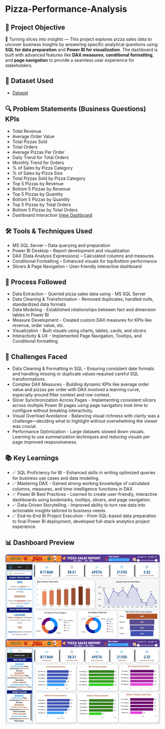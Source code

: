 # Pizza-Performance-Analysis

## 🎯 Project Objective
🍕 Turning slices into insights — This project explores pizza sales data to uncover business insights by answering specific analytical questions using **SQL for data preparation** and **Power BI for visualization**. The dashboard is built with advanced features like **DAX measures**, **conditional formatting**, and **page navigation** to provide a seamless user experience for stakeholders.

## 📁 Dataset Used
- <a href="https://github.com/Raghunath-analytics/Pizza-Performance-Analysis/blob/main/pizza_sales.csv">Dataset</a>

## 🔍 Problem Statements (Business Questions) KPIs

 - Total Revenue  
 - Average Order Value
 - Total Pizzas Sold  
 - Total Orders  
 - Average Pizzas Per Order  
 - Daily Trend for Total Orders  
 - Monthly Trend for Orders  
 - % of Sales by Pizza Category  
 - % of Sales by Pizza Size  
 - Total Pizzas Sold by Pizza Category  
 - Top 5 Pizzas by Revenue  
 - Bottom 5 Pizzas by Revenue  
 - Top 5 Pizzas by Quantity  
 - Bottom 5 Pizzas by Quantity  
 - Top 5 Pizzas by Total Orders  
 - Bottom 5 Pizzas by Total Orders
 - Dashboard Interaction <a href="https://github.com/Raghunath-analytics/Pizza-Performance-Analysis/blob/main/Dashboard.png">View Dashboard</a>

 ## 🛠 Tools & Techniques Used
 
- MS SQL Server – Data querying and preparation  
- Power BI Desktop – Report development and visualization  
- DAX (Data Analysis Expressions) – Calculated columns and measures  
- Conditional Formatting – Enhanced visuals for top/bottom performance  
- Slicers & Page Navigation – User-friendly interactive dashboard

## 🔄 Process Followed

- Data Extraction - Queried pizza sales data using - MS SQL Server 
- Data Cleaning & Transformation - Removed duplicates, handled nulls, standardized data formats  
- Data Modeling - Established relationships between fact and dimension tables in Power BI  
- Measure Development - Created custom DAX measures for KPIs like revenue, order value, etc.  
- Visualization - Built visuals using charts, tables, cards, and slicers  
- Interactivity & UX - Implemented Page Navigation, Tooltips, and Conditional formatting

## 🧗 Challenges Faced

- Data Cleaning & Formatting in SQL - Ensuring consistent date formats and handling missing or duplicate values required careful SQL transformations.
- Complex DAX Measures - Building dynamic KPIs like average order value and pizzas per order with DAX involved a learning curve, especially around filter context and row context.
- Slicer Synchronization Across Pages - Implementing consistent slicers across multiple Power BI pages using page navigators took time to configure without breaking interactivity.
- Visual Overload Avoidance - Balancing visual richness with clarity was a challenge—deciding what to highlight without overwhelming the viewer was crucial.
- Performance Optimization - Large datasets slowed down visuals. Learning to use summarization techniques and reducing visuals per page improved responsiveness.

 ## 📚 Key Learnings

- ✅ SQL Proficiency for BI - Enhanced skills in writing optimized queries for business use cases and data modeling.
- ✅ Mastering DAX - Gained strong working knowledge of calculated columns, measures, and time-intelligence functions in DAX.
- ✅ Power BI Best Practices - Learned to create user-friendly, interactive dashboards using bookmarks, tooltips, slicers, and page navigation.
- ✅ Data-Driven Storytelling - Improved ability to turn raw data into actionable insights tailored to business needs.
- ✅ End-to-End BI Project Execution - From SQL-based data preparation to final Power BI deployment, developed full-stack analytics project experience.

## 📊 Dashboard Preview
![Dashboard](https://github.com/Raghunath-analytics/Pizza-Performance-Analysis/blob/main/Dashboard.png)



 
  






